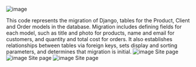 ![image](https://github.com/user-attachments/assets/db34cd93-228a-4042-83c0-322af348f4b7)

   This code represents the migration of Django, tables for the Product, Client and Order models in the database. Migration includes defining fields for each model, such as title and photo for products, name and email for customers, and quantity and total cost for orders. It also establishes relationships between tables via foreign keys, sets display and sorting parameters, and determines that migration is initial.
![image](https://github.com/user-attachments/assets/4f1a0327-16eb-4380-8f2d-8ad9fd8d7153)
Site page
![image](https://github.com/user-attachments/assets/e69f7eb5-2dd0-4783-b693-6e41cbcd47dc)
Site page
![image](https://github.com/user-attachments/assets/bcc2140d-5aa5-421e-b79b-ca52f21f2946)
Site page
